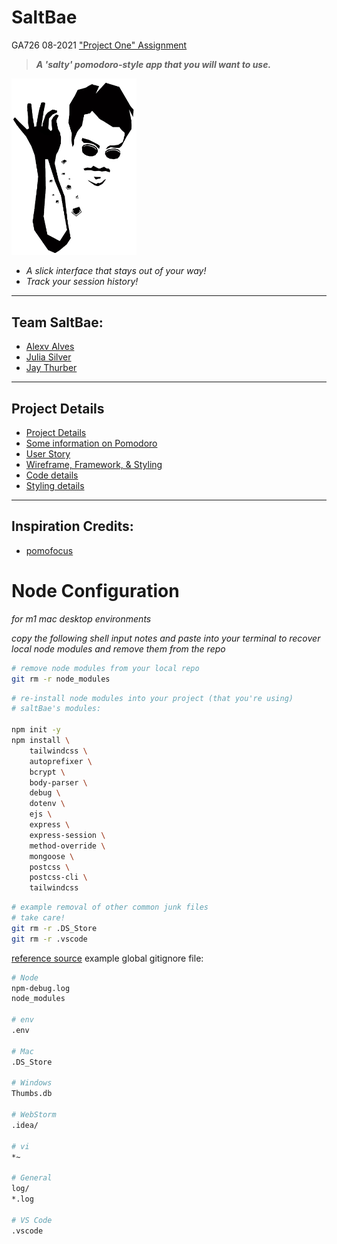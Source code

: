 # SaltBae  
GA726 08-2021
["Project One" Assignment](https://git.generalassemb.ly/wc-seir-726/project-one)

> ***A 'salty' pomodoro-style app that you will want to use.***


<img src="documentation/docs-assets/../../public/assets/saltbae1.png" width="200">


- *A slick interface that stays out of your way!*
- *Track your session history!*
---
## Team SaltBae: 

- [Alexv Alves](https://github.com/alxalves)
- [Julia Silver](https://github.com/joulesoix)
- [Jay Thurber](https://github.com/jthurber87)
---

## Project Details
- [Project Details](/documentation/project-details.md)
- [Some information on Pomodoro](/documentation/about-pomodoro.md)
- [User Story](/documentation/user-story.md)
- [Wireframe, Framework, & Styling](documentation/framework-styling.md)
- [Code details](documentation/code-details.md)
- [Styling details](documentation/styling-details.md)

---
## Inspiration Credits:
- [pomofocus](https://pomofocus.io/)



# Node Configuration
*for m1 mac desktop environments*

*copy the following shell input notes and paste into your terminal to recover local node modules and remove them from the repo*

```sh
# remove node modules from your local repo
git rm -r node_modules
```


```sh
# re-install node modules into your project (that you're using)
# saltBae's modules:

npm init -y
npm install \
    tailwindcss \
    autoprefixer \
    bcrypt \
    body-parser \
    debug \
    dotenv \
    ejs \
    express \
    express-session \
    method-override \
    mongoose \
    postcss \
    postcss-cli \
    tailwindcss
```


```sh
# example removal of other common junk files
# take care!
git rm -r .DS_Store
git rm -r .vscode
```

[reference source](https://gist.github.com/subfuzion/db7f57fff2fb6998a16c)
example global gitignore file:
```sh
# Node
npm-debug.log
node_modules

# env
.env

# Mac
.DS_Store

# Windows
Thumbs.db

# WebStorm
.idea/

# vi
*~

# General
log/
*.log

# VS Code
.vscode
```